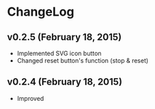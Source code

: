 # ChangeLog

## v0.2.5 (February 18, 2015)

- Implemented SVG icon button
- Changed reset button's function (stop & reset)

## v0.2.4 (February 18, 2015)

- Improved <title> tag to show current cycle and the remaining time
- Changed the popup messages
- Fixed the bug the background color didn't changed on clicking 'reset' button on 'break' cycle

## v0.2.3 (February 17, 2015)

- Fixed countdown interval to 1000ms so as to work unless in the inactive tab (see: [javascript - setTimeout/setInterval 1000ms lag in background tabs (Chrome and Firefox) - Stack Overflow](http://stackoverflow.com/questions/19475894/settimeout-setinterval-1000ms-lag-in-background-tabs-chrome-and-firefox))

## v0.2.2 (February 15, 2015)

- Renamed `pomodoro.html` as `index.html`

## v0.2.1 (February 15, 2015)

- Added auto close feature of notification

## v0.2.0 (February 15, 2015)

- Added stylesheets

## v0.1.0 (February 14, 2015)

- Initial release
